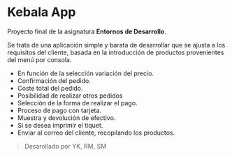 # Kebala App

Proyecto final de la asignatura **Entornos de Desarrollo**.

Se trata de una aplicación simple y barata de desarrollar que se ajusta a los requisitos
del cliente, basada en la introducción de productos provenientes del menú por consola.

- En función de la selección variación del precio.
- Confirmación del pedido. 
- Coste total del pedido. 
- Posibilidad de realizar otros pedidos
- Selección de la forma de realizar el pago.
- Proceso de pago con tarjeta.
- Muestra y devolución de efectivo.
- Si se desea imprimir el tiquet. 
- Enviar al correo del cliente, recopilando los productos.


>Desarollado por YK, RM, SM


